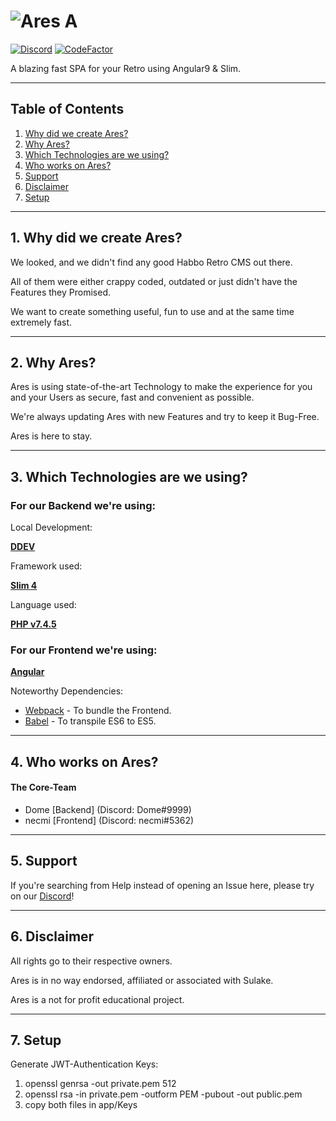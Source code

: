 # ![Ares A](https://i.imgur.com/1zelxEp.png)

[![Discord](https://img.shields.io/discord/683417203546128387?color=%237289DA&label=Discord)](https://discord.gg/pN7ZMFw) [![CodeFactor](https://www.codefactor.io/repository/github/arescms/ares/badge)](https://www.codefactor.io/repository/github/arescms/ares)

A blazing fast SPA for your Retro using Angular9 & Slim.

---

## Table of Contents

1. [Why did we create Ares?](#1-why-did-we-create-ares)
2. [Why Ares?](#2-why-ares)
3. [Which Technologies are we using?](#3-which-technologies-are-we-using)
4. [Who works on Ares?](#4-who-works-on-ares)
5. [Support](#5-support)
6. [Disclaimer](#6-disclaimer)
7. [Setup](#7-setup)

---

## 1. Why did we create Ares?

We looked, and we didn't find any good Habbo Retro CMS out there.

All of them were either crappy coded, outdated or just didn't have the Features they Promised.

We want to create something useful, fun to use and at the same time extremely fast.

---

## 2. Why Ares?

Ares is using state-of-the-art Technology to make the experience for you and your Users as secure, fast and convenient as possible.

We're always updating Ares with new Features and try to keep it Bug-Free.

Ares is here to stay.

---

## 3. Which Technologies are we using?

### For our Backend we're using:

Local Development:

[**DDEV**](https://ddev.readthedocs.io/en/stable/)

Framework used:

[**Slim 4**](http://www.slimframework.com)

Language used:

[**PHP v7.4.5**](https://php.net/)

### For our Frontend we're using:

[**Angular**](https://angular.io/)

Noteworthy Dependencies:

- [Webpack](https://webpack.js.org/) - To bundle the Frontend.
- [Babel](https://babeljs.io/) - To transpile ES6 to ES5.

---

## 4. Who works on Ares?

#### The Core-Team

- Dome [Backend] (Discord: Dome#9999)
- necmi [Frontend] (Discord: necmi#5362)

---

## 5. Support

If you're searching from Help instead of opening an Issue here, please try on our [Discord](https://discord.gg/pN7ZMFw)!

---

## 6. Disclaimer

All rights go to their respective owners.

Ares is in no way endorsed, affiliated or associated with Sulake.

Ares is a not for profit educational project.

---

## 7. Setup

Generate JWT-Authentication Keys:

1. openssl genrsa -out private.pem 512
2. openssl rsa -in private.pem -outform PEM -pubout -out public.pem
3. copy both files in app/Keys
